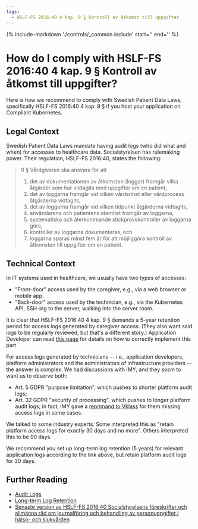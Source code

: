 ```yaml
---
tags:
  - HSLF-FS 2016:40 4 kap. 9 § Kontroll av åtkomst till uppgifter
---
```


<!-- markdownlint-disable-file first-line-h1 -->

{%
   include-markdown './controls/_common.include'
   start='<!--legal-disclaimer-start-->'
   end='<!--legal-disclaimer-end-->'
%}

# How do I comply with HSLF-FS 2016:40 4 kap. 9 § Kontroll av åtkomst till uppgifter?

Here is how we recommend to comply with Swedish Patient Data Laws, specifically HSLF-FS 2016:40 4 kap. 9 § if you host your application on Compliant Kubernetes.

## Legal Context

Swedish Patient Data Laws mandate having audit logs (who did what and when) for accesses to healthcare data. Socialstyrelsen has rulemaking power. Their regulation, HSLF-FS 2016:40, states the following:

> 9 § Vårdgivaren ska ansvara för att
>
> 1. det av dokumentationen av åtkomsten (loggar) framgår vilka åtgärder som har vidtagits med uppgifter om en patient,
> 2. det av loggarna framgår vid vilken vårdenhet eller vårdprocess åtgärderna vidtagits,
> 3. det av loggarna framgår vid vilken tidpunkt åtgärderna vidtagits,
> 4. användarens och patientens identitet framgår av loggarna,
> 5. systematiska och återkommande stickprovskontroller av loggarna görs,
> 6. kontroller av loggarna dokumenteras, och
> 7. loggarna sparas minst fem år för att möjliggöra kontroll av åtkomsten till uppgifter om en patient.

## Technical Context

In IT systems used in healthcare, we usually have two types of accesses:

- "Front-door" access used by the caregiver, e.g., via a web browser or mobile app.
- "Back-door" access used by the technician, e.g., via the Kubernetes API, SSH-ing to the server, walking into the server room.

It is clear that HSLF-FS 2016:40 4 kap. 9 § demands a 5-year retention period for access logs generated by caregiver access.
(They also want said logs to be regularly reviewed, but that's a different story.)
Application Developer can read [this page](https://elastisys.io/compliantkubernetes/user-guide/long-term-log-retention/) for details on how to correctly implement this part.

For access logs generated by technicians -- i.e., application developers, platform administrators and the administrators of infrastructure providers -- the answer is complex.
We had discussions with IMY, and they *seem* to want us to observe both:

- Art. 5 GDPR "purpose limitation", which pushes to shorter platform audit logs;
- Art. 32 GDPR "security of processing", which pushes to longer platform audit logs; in fact, IMY gave a [reprimand to Vklass](https://www.imy.se/tillsyner/vklass/) for them missing access logs in some cases.

We talked to some industry experts. Some interpreted this as "retain platform access logs for exactly 30 days and no more". Others interpreted this to be 90 days.

We recommend you set up long-term log retention (5 years) for relevant application logs according to the link above, but retain platform audit logs for 30 days.

## Further Reading

- [Audit Logs](audit-logs.md)
- [Long-term Log Retention](../user-guide/long-term-log-retention.md)
- [Senaste version av HSLF-FS 2016:40 Socialstyrelsens föreskrifter och allmänna råd om journalföring och behandling av personuppgifter i hälso- och sjukvården](https://www.socialstyrelsen.se/kunskapsstod-och-regler/regler-och-riktlinjer/foreskrifter-och-allmanna-rad/konsoliderade-foreskrifter/201640-om-journalforing-och-behandling-av-personuppgifter-i-halso--och-sjukvarden/)
